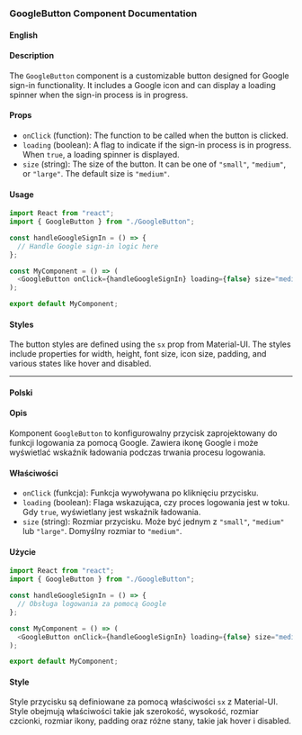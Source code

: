 ### GoogleButton Component Documentation

#### English

#### Description

The `GoogleButton` component is a customizable button designed for Google sign-in functionality. It includes a Google icon and can display a loading spinner when the sign-in process is in progress.

#### Props

- `onClick` (function): The function to be called when the button is clicked.
- `loading` (boolean): A flag to indicate if the sign-in process is in progress. When `true`, a loading spinner is displayed.
- `size` (string): The size of the button. It can be one of `"small"`, `"medium"`, or `"large"`. The default size is `"medium"`.

#### Usage

```javascript
import React from "react";
import { GoogleButton } from "./GoogleButton";

const handleGoogleSignIn = () => {
  // Handle Google sign-in logic here
};

const MyComponent = () => (
  <GoogleButton onClick={handleGoogleSignIn} loading={false} size="medium" />
);

export default MyComponent;
```

#### Styles

The button styles are defined using the `sx` prop from Material-UI. The styles include properties for width, height, font size, icon size, padding, and various states like hover and disabled.

---

#### Polski

#### Opis

Komponent `GoogleButton` to konfigurowalny przycisk zaprojektowany do funkcji logowania za pomocą Google. Zawiera ikonę Google i może wyświetlać wskaźnik ładowania podczas trwania procesu logowania.

#### Właściwości

- `onClick` (funkcja): Funkcja wywoływana po kliknięciu przycisku.
- `loading` (boolean): Flaga wskazująca, czy proces logowania jest w toku. Gdy `true`, wyświetlany jest wskaźnik ładowania.
- `size` (string): Rozmiar przycisku. Może być jednym z `"small"`, `"medium"` lub `"large"`. Domyślny rozmiar to `"medium"`.

#### Użycie

```javascript
import React from "react";
import { GoogleButton } from "./GoogleButton";

const handleGoogleSignIn = () => {
  // Obsługa logowania za pomocą Google
};

const MyComponent = () => (
  <GoogleButton onClick={handleGoogleSignIn} loading={false} size="medium" />
);

export default MyComponent;
```

#### Style

Style przycisku są definiowane za pomocą właściwości `sx` z Material-UI. Style obejmują właściwości takie jak szerokość, wysokość, rozmiar czcionki, rozmiar ikony, padding oraz różne stany, takie jak hover i disabled.
